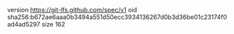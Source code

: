 version https://git-lfs.github.com/spec/v1
oid sha256:b672ae6aaa0b3494a551d50ecc3934136267d0b3d36be01c23174f0ad4ad5297
size 162
